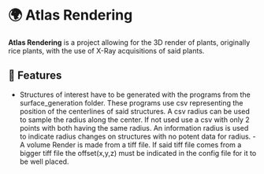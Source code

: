 # 🌍 Atlas Rendering

**Atlas Rendering** is a project allowing for the 3D render of plants, originally rice plants, with the use of X-Ray acquisitions of said plants.

## 🚀 Features
- Structures of interest have to be generated with the programs from the surface_generation folder. These programs use csv representing the position of the centerlines of said structures. A csv radius can be used to sample the radius along the center. If not used use a csv with only 2 points with both having the same radius. An information radius is used to indicate radius changes on structures with no potent data for radius.
-A volume Render is made from a tiff file. If said tiff file comes from a bigger tiff file the offset(x,y,z) must be indicated in the config file for it to be well placed.
